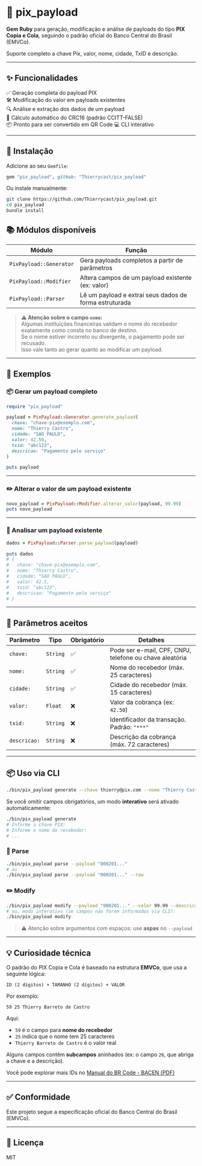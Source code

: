 # 💸 pix_payload

**Gem Ruby** para geração, modificação e análise de payloads do tipo **PIX Copia e Cola**, seguindo o padrão oficial do Banco Central do Brasil (EMVCo).

Suporte completo a chave Pix, valor, nome, cidade, TxID e descrição.  

---

## ✨ Funcionalidades

✅ Geração completa do payload PIX  
🛠️ Modificação do valor em payloads existentes  
🔍 Análise e extração dos dados de um payload  
🔢 Cálculo automático do CRC16 (padrão CCITT-FALSE)  
📦 Pronto para ser convertido em QR Code 
💻 CLI interativo 

---

## 🚀 Instalação

Adicione ao seu `Gemfile`:

```ruby
gem "pix_payload", github: "Thierrycast/pix_payload"
```

Ou instale manualmente:

```bash
git clone https://github.com/Thierrycast/pix_payload.git
cd pix_payload
bundle install
```

## 📚 Módulos disponíveis

| Módulo                 | Função                                                   |
|------------------------|----------------------------------------------------------|
| `PixPayload::Generator` | Gera payloads completos a partir de parâmetros          |
| `PixPayload::Modifier`  | Altera campos de um payload existente (ex: valor)       |
| `PixPayload::Parser`    | Lê um payload e extrai seus dados de forma estruturada  |

> **⚠️ Atenção sobre o campo `nome`:**  
> Algumas instituições financeiras validam o nome do recebedor exatamente como consta no banco de destino.  
> Se o nome estiver incorreto ou divergente, o pagamento pode ser recusado.  
> Isso vale tanto ao gerar quanto ao modificar um payload.

---

## 🧪 Exemplos

### 📦 Gerar um payload completo

```ruby
require "pix_payload"

payload = PixPayload::Generator.generate_payload(
  chave: "chave-pix@exemplo.com",
  nome: "Thierry Castro",
  cidade: "SAO PAULO",
  valor: 42.50,
  txid: "abc123",
  descricao: "Pagamento pelo serviço"
)

puts payload
```

---

### ✏️ Alterar o valor de um payload existente

```ruby
novo_payload = PixPayload::Modifier.alterar_valor(payload, 99.99)
puts novo_payload
```

---

### 🔎 Analisar um payload existente

```ruby
dados = PixPayload::Parser.parse_payload(payload)

puts dados
# {
#   chave: "chave-pix@exemplo.com",
#   nome: "Thierry Castro",
#   cidade: "SAO PAULO",
#   valor: 42.5,
#   txid: "abc123",
#   descricao: "Pagamento pelo serviço"
# }
```

---

## 🧰 Parâmetros aceitos

| Parâmetro    | Tipo     | Obrigatório | Detalhes                                                        |
|--------------|----------|-------------|-----------------------------------------------------------------|
| `chave:`     | `String` | ✅          | Pode ser e-mail, CPF, CNPJ, telefone ou chave aleatória         |
| `nome:`      | `String` | ✅          | Nome do recebedor (máx. 25 caracteres)                          |
| `cidade:`    | `String` | ✅          | Cidade do recebedor (máx. 15 caracteres)                        |
| `valor:`     | `Float`  | ❌          | Valor da cobrança (ex: `42.50`)                                 |
| `txid:`      | `String` | ❌          | Identificador da transação. Padrão: `"***"`                     |
| `descricao:` | `String` | ❌          | Descrição da cobrança (máx. 72 caracteres)                      |

---
## 📦 Uso via CLI

```bash
./bin/pix_payload generate --chave thierry@pix.com --nome "Thierry Castro" --cidade "SAO PAULO" --valor 42.5
````

Se você omitir campos obrigatórios, um modo **interativo** será ativado automaticamente:

```bash
./bin/pix_payload generate
# Informe a chave PIX:
# Informe o nome do recebedor:
# ...
```

### 🔎 Parse

```bash
./bin/pix_payload parse --payload "000201..."
# ou
./bin/pix_payload parse --payload "000201..." --raw
```

### ✏️ Modify

```bash
./bin/pix_payload modify --payload "000201..." --valor 99.99 --descricao "nova"
# ou, modo interativo (se campos não forem informados via CLI):
./bin/pix_payload modify
```

> ⚠️ Atenção sobre argumentos com espaços: use **aspas** no `--payload`

---

## 💡 Curiosidade técnica

O padrão do PIX Copia e Cola é baseado na estrutura **EMVCo**, que usa a seguinte lógica:

```
ID (2 dígitos) + TAMANHO (2 dígitos) + VALOR
```

Por exemplo:

```text
59 25 Thierry Barreto de Castro
```

Aqui:
- `59` é o campo para **nome do recebedor**
- `25` indica que o nome tem 25 caracteres
- `Thierry Barreto de Castro` é o valor real

Alguns campos contêm **subcampos** aninhados (ex: o campo `26`, que abriga a chave e a descrição).

Você pode explorar mais IDs no [Manual do BR Code - BACEN (PDF)](https://www.bcb.gov.br/content/estabilidadefinanceira/spb_docs/ManualBRCode.pdf)

---


## ✅ Conformidade

Este projeto segue a especificação oficial do Banco Central do Brasil (EMVCo).

---

## 📄 Licença

MIT
